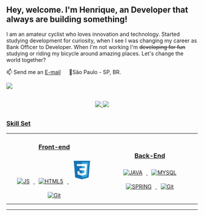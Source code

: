 ## Hey, welcome. I'm Henrique, an Developer that always are building something!
I am an amateur cyclist who loves innovation and technology. Started studying development for curiosity, when I see I was changing my career as Bank Officer to Developer. When I'm not working I'm <s>developing for fun</s> studying  or  riding my bicycle around amazing places. Let's change the world together?

  
 📫 Send me an <a href="mailto:riquesmendes@gmail.com">E-mail</a>  &emsp; 🚩São Paulo - SP, BR.  
 

 

  
 <a href="https://www.linkedin.com/in/henrique-mendes-610b521aa/" target="_blank"><img src="https://img.shields.io/badge/-LinkedIn-%230077B5?style=for-the-badge&logo=linkedin&logoColor=white" target="_blank"></a>    
   

  
  
  ##
 
<div align="center">
  <a href="https://github.com/riquemendes">
  <img height="143em" src="https://github-readme-stats.vercel.app/api?username=riquemendes&show_icons=true&theme=tokyonight&include_all_commits=true&count_private=true"/>
  <img height="143em" src="https://github-readme-stats.vercel.app/api/top-langs/?username=riquemendes&layout=compact&langs_count=7&theme=tokyonight"/>
</div>
  

  ##
  

### Skill Set
<table align="center"><tr><td align="center" width="50%" > 

### Front-end 
<div align="center">
<img style="margin: 10px" src="https://cdn.jsdelivr.net/gh/devicons/devicon/icons/javascript/javascript-original.svg" alt="JS" height="50" /> 
<img style="margin: 10px" src="https://cdn.jsdelivr.net/gh/devicons/devicon/icons/html5/html5-original-wordmark.svg" alt="HTML5" height="50" />  
<img style="margin: 10px" src="https://raw.githubusercontent.com/devicons/devicon/master/icons/css3/css3-original.svg" alt="CSS3" height="50" />  
<img style="margin: 10px" src="https://profilinator.rishav.dev/skills-assets/git-scm-icon.svg" alt="Git" height="50" />  
 
</div>
</td>
<td align="center" width="50%">
  
### Back-End
<div align="center">  
<img style="margin: 10px" src="https://cdn.jsdelivr.net/gh/devicons/devicon/icons/java/java-original.svg"/ alt="JAVA" height="50" />
<img style="margin: 10px" src= "https://cdn.jsdelivr.net/gh/devicons/devicon/icons/mysql/mysql-original-wordmark.svg"/ alt="MYSQL" height="50" />
<img style="margin: 10px" src= "https://cdn.jsdelivr.net/gh/devicons/devicon/icons/spring/spring-original.svg"/ alt="SPRING" height="50" />
<img style="margin: 10px" src="https://profilinator.rishav.dev/skills-assets/git-scm-icon.svg" alt="Git" height="50" />  
</div>
  </td></tr></table>  
  
----

 

